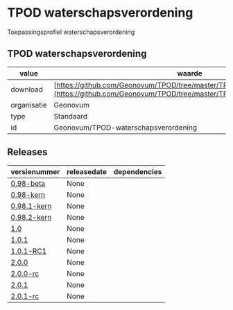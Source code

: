 # TPOD waterschapsverordening

Toepassingsprofiel waterschapsverordening


## TPOD waterschapsverordening

|value|waarde|
|-----|------|
| download  | [https://github.com/Geonovum/TPOD/tree/master/TPOD_Waterschapsverordening](<https://github.com/Geonovum/TPOD/tree/master/TPOD_Waterschapsverordening>)|
| organisatie  |Geonovum|
| type  |Standaard|
| id  |Geonovum/TPOD-waterschapsverordening|

## Releases

|versienummer|releasedate|dependencies
|-------|-------|-----|
| [0.98-beta](<https://github.com/Geonovum/TPOD/blob/master/TPOD_Waterschapsverordening/TPOD Waterschapsverordening v0.98-beta.pdf>)|None||
| [0.98-kern](<https://github.com/Geonovum/TPOD/blob/master/TPOD_Waterschapsverordening/TPOD Waterschapsverordening v0.98-kern.pdf>)|None||
| [0.98.1-kern](<https://github.com/Geonovum/TPOD/blob/master/TPOD_Waterschapsverordening/TPOD Waterschapsverordening v0.98.1-kern.pdf>)|None||
| [0.98.2-kern](<https://github.com/Geonovum/TPOD/blob/master/TPOD_Waterschapsverordening/TPOD Waterschapsverordening v0.98.2-kern.pdf>)|None||
| [1.0](<https://github.com/Geonovum/TPOD/blob/master/TPOD_Waterschapsverordening/TPOD Waterschapsverordening v1.0.pdf>)|None||
| [1.0.1](<https://github.com/Geonovum/TPOD/blob/master/TPOD_Waterschapsverordening/TPOD Waterschapsverordening v1.0.1.pdf>)|None||
| [1.0.1-RC1](<https://github.com/Geonovum/TPOD/blob/master/TPOD_Waterschapsverordening/TPOD Waterschapsverordening v1.0.1-RC1.pdf>)|None||
| [2.0.0](<https://github.com/Geonovum/TPOD/blob/master/TPOD_Waterschapsverordening/TPOD_Waterschapsverordening_v2.0.0.pdf>)|None||
| [2.0.0-rc](<https://github.com/Geonovum/TPOD/blob/master/TPOD_Waterschapsverordening/TPOD_Waterschapsverordening_v2.0.0-rc.pdf>)|None||
| [2.0.1](<https://github.com/Geonovum/TPOD/blob/master/TPOD_Waterschapsverordening/TPOD_waterschapsverordening_v2.0.1.pdf>)|None||
| [2.0.1-rc](<https://github.com/Geonovum/TPOD/blob/master/TPOD_Waterschapsverordening/TPOD_Waterschapsverordening_v2.0.1-rc.pdf>)|None||


